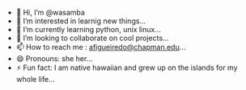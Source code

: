 - 👋 Hi, I’m @wasamba
- 👀 I’m interested in learnig new things...
- 🌱 I’m currently learning python, unix linux...
- 💞️ I’m looking to collaborate on cool projects...
- 📫 How to reach me : afigueiredo@chapman.edu...
- 😄 Pronouns: she her...
- ⚡ Fun fact: I am native hawaiian and grew up on the islands for my whole life...

<!---
wasamba/wasamba is a ✨ special ✨ repository because its `README.md` (this file) appears on your GitHub profile.
You can click the Preview link to take a look at your changes.
--->

